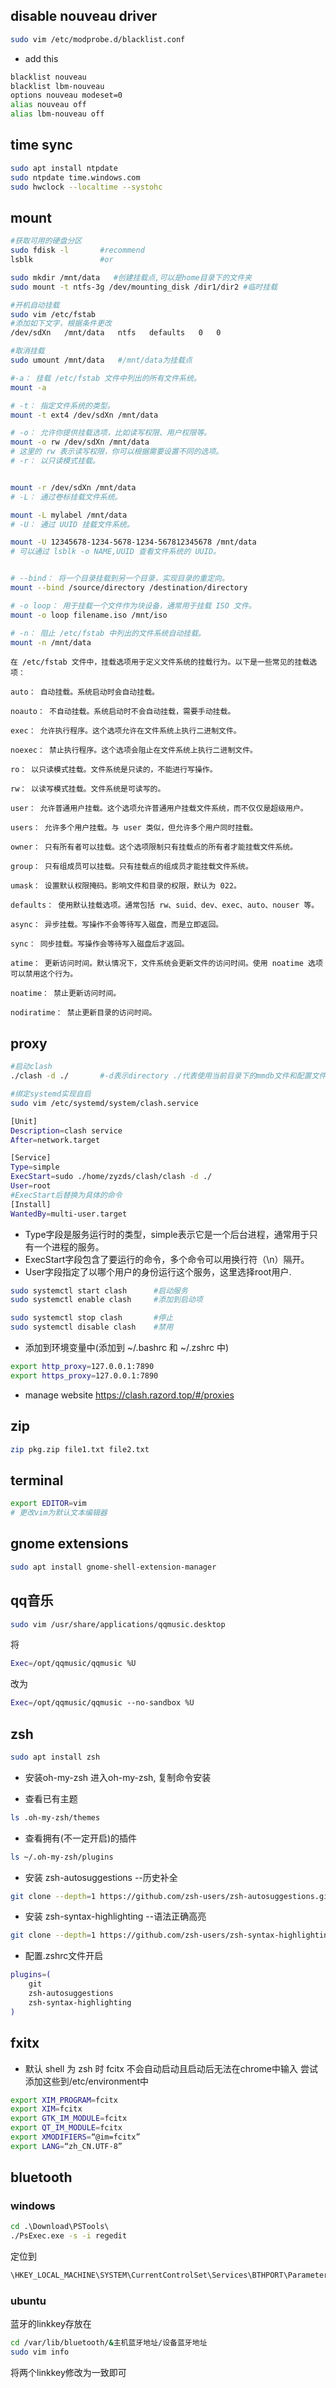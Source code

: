 ## disable nouveau driver
```bash
sudo vim /etc/modprobe.d/blacklist.conf
```
* add this
```bash
blacklist nouveau
blacklist lbm-nouveau
options nouveau modeset=0
alias nouveau off
alias lbm-nouveau off
```

## time sync
```bash
sudo apt install ntpdate
sudo ntpdate time.windows.com
sudo hwclock --localtime --systohc      
```

## mount
```bash
#获取可用的硬盘分区
sudo fdisk -l       #recommend
lsblk               #or

sudo mkdir /mnt/data   #创建挂载点,可以是home目录下的文件夹
sudo mount -t ntfs-3g /dev/mounting_disk /dir1/dir2 #临时挂载

#开机自动挂载
sudo vim /etc/fstab
#添加如下文字，根据条件更改
/dev/sdXn   /mnt/data   ntfs   defaults   0   0
```

```bash
#取消挂载
sudo umount /mnt/data   #/mnt/data为挂载点
```
```bash
#-a： 挂载 /etc/fstab 文件中列出的所有文件系统。
mount -a

# -t： 指定文件系统的类型。
mount -t ext4 /dev/sdXn /mnt/data

# -o： 允许你提供挂载选项，比如读写权限、用户权限等。
mount -o rw /dev/sdXn /mnt/data
# 这里的 rw 表示读写权限，你可以根据需要设置不同的选项。
# -r： 以只读模式挂载。


mount -r /dev/sdXn /mnt/data
# -L： 通过卷标挂载文件系统。

mount -L mylabel /mnt/data
# -U： 通过 UUID 挂载文件系统。

mount -U 12345678-1234-5678-1234-567812345678 /mnt/data
# 可以通过 lsblk -o NAME,UUID 查看文件系统的 UUID。


# --bind： 将一个目录挂载到另一个目录，实现目录的重定向。
mount --bind /source/directory /destination/directory

# -o loop： 用于挂载一个文件作为块设备，通常用于挂载 ISO 文件。
mount -o loop filename.iso /mnt/iso

# -n： 阻止 /etc/fstab 中列出的文件系统自动挂载。
mount -n /mnt/data
```
```
在 /etc/fstab 文件中，挂载选项用于定义文件系统的挂载行为。以下是一些常见的挂载选项：

auto： 自动挂载。系统启动时会自动挂载。

noauto： 不自动挂载。系统启动时不会自动挂载，需要手动挂载。

exec： 允许执行程序。这个选项允许在文件系统上执行二进制文件。

noexec： 禁止执行程序。这个选项会阻止在文件系统上执行二进制文件。

ro： 以只读模式挂载。文件系统是只读的，不能进行写操作。

rw： 以读写模式挂载。文件系统是可读写的。

user： 允许普通用户挂载。这个选项允许普通用户挂载文件系统，而不仅仅是超级用户。

users： 允许多个用户挂载。与 user 类似，但允许多个用户同时挂载。

owner： 只有所有者可以挂载。这个选项限制只有挂载点的所有者才能挂载文件系统。

group： 只有组成员可以挂载。只有挂载点的组成员才能挂载文件系统。

umask： 设置默认权限掩码。影响文件和目录的权限，默认为 022。

defaults： 使用默认挂载选项。通常包括 rw、suid、dev、exec、auto、nouser 等。

async： 异步挂载。写操作不会等待写入磁盘，而是立即返回。

sync： 同步挂载。写操作会等待写入磁盘后才返回。

atime： 更新访问时间。默认情况下，文件系统会更新文件的访问时间。使用 noatime 选项可以禁用这个行为。

noatime： 禁止更新访问时间。

nodiratime： 禁止更新目录的访问时间。
```
## proxy
```bash
#启动clash
./clash -d ./       #-d表示directory ./代表使用当前目录下的mmdb文件和配置文件
```

```bash
#绑定systemd实现自启
sudo vim /etc/systemd/system/clash.service
```
```bash
[Unit]
Description=clash service
After=network.target

[Service]
Type=simple
ExecStart=sudo ./home/zyzds/clash/clash -d ./
User=root
#ExecStart后替换为具体的命令
[Install]
WantedBy=multi-user.target
```
* Type字段是服务运行时的类型，simple表示它是一个后台进程，通常用于只有一个进程的服务。  
* ExecStart字段包含了要运行的命令，多个命令可以用换行符（\n）隔开。  
* User字段指定了以哪个用户的身份运行这个服务，这里选择root用户.

```bash
sudo systemctl start clash      #启动服务
sudo systemctl enable clash     #添加到启动项
```
```bash
sudo systemctl stop clash       #停止
sudo systemctl disable clash    #禁用   
```

* 添加到环境变量中(添加到 ~/.bashrc 和 ~/.zshrc 中)
```bash
export http_proxy=127.0.0.1:7890
export https_proxy=127.0.0.1:7890
```

* manage website
https://clash.razord.top/#/proxies

## zip
```bash
zip pkg.zip file1.txt file2.txt
```

## terminal
```bash
export EDITOR=vim
# 更改vim为默认文本编辑器
```

## gnome extensions
```bash
sudo apt install gnome-shell-extension-manager
```

## qq音乐
```bash
sudo vim /usr/share/applications/qqmusic.desktop
```
将
```bash
Exec=/opt/qqmusic/qqmusic %U
```
改为
```bash
Exec=/opt/qqmusic/qqmusic --no-sandbox %U
```

## zsh
```bash
sudo apt install zsh
```
* 安装oh-my-zsh
进入oh-my-zsh, 复制命令安装

* 查看已有主题
```bash
ls .oh-my-zsh/themes
```

* 查看拥有(不一定开启)的插件
```bash
ls ~/.oh-my-zsh/plugins
```

* 安装 zsh-autosuggestions  --历史补全
```bash
git clone --depth=1 https://github.com/zsh-users/zsh-autosuggestions.git ${ZSH_CUSTOM:-${ZSH:-~/.oh-my-zsh}/custom}/plugins/zsh-autosuggestions
```

* 安装 zsh-syntax-highlighting  --语法正确高亮
```bash
git clone --depth=1 https://github.com/zsh-users/zsh-syntax-highlighting.git ${ZSH_CUSTOM:-~/.oh-my-zsh/custom}/plugins/zsh-syntax-highlighting

```

* 配置.zshrc文件开启
```bash
plugins=(
    git
    zsh-autosuggestions
    zsh-syntax-highlighting
)
```

## fxitx
* 默认 shell 为 zsh 时 fcitx 不会自动启动且启动后无法在chrome中输入
尝试添加这些到/etc/environment中
```bash
export XIM_PROGRAM=fcitx
export XIM=fcitx
export GTK_IM_MODULE=fcitx
export QT_IM_MODULE=fcitx
export XMODIFIERS=“@im=fcitx”
export LANG=“zh_CN.UTF-8”
```
## bluetooth
### windows
```cmd
cd .\Download\PSTools\
./PsExec.exe -s -i regedit
```
定位到
```cmd
\HKEY_LOCAL_MACHINE\SYSTEM\CurrentControlSet\Services\BTHPORT\Parameters\Keys
```
### ubuntu
蓝牙的linkkey存放在
```bash
cd /var/lib/bluetooth/&主机蓝牙地址/设备蓝牙地址
sudo vim info
```
将两个linkkey修改为一致即可
